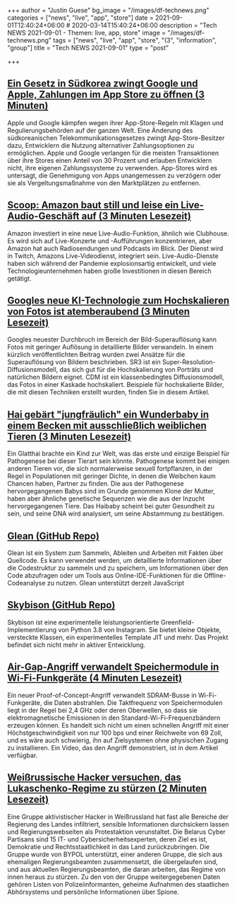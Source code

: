 +++
author = "Justin Guese"
bg_image = "/images/df-technews.png"
categories = ["news", "live", "app", "store"]
date = 2021-09-01T12:40:24+06:00 # 2020-03-14T15:40:24+06:00
description = "Tech NEWS 2021-09-01 - Themen: live, app, store"
image = "/images/df-technews.png"
tags = ["news", "live", "app", "store", "(3", "information", "group"]
title = "Tech NEWS 2021-09-01"
type = "post"

+++

## [Ein Gesetz in Südkorea zwingt Google und Apple, Zahlungen im App Store zu öffnen (3 Minuten)](https://arstechnica.com/gadgets/2021/08/south-korea-law-forces-google-and-apple-to-open-up-app-store-payments/)

 Apple und Google kämpfen wegen ihrer App-Store-Regeln mit Klagen und Regulierungsbehörden auf der ganzen Welt. Eine Änderung des südkoreanischen Telekommunikationsgesetzes zwingt App-Store-Besitzer dazu, Entwicklern die Nutzung alternativer Zahlungsoptionen zu ermöglichen. Apple und Google verlangen für die meisten Transaktionen über ihre Stores einen Anteil von 30 Prozent und erlauben Entwicklern nicht, ihre eigenen Zahlungssysteme zu verwenden. App-Stores wird es untersagt, die Genehmigung von Apps unangemessen zu verzögern oder sie als Vergeltungsmaßnahme von den Marktplätzen zu entfernen.

## [Scoop: Amazon baut still und leise ein Live-Audio-Geschäft auf (3 Minuten Lesezeit)](https://www.axios.com/amazon-live-audio-clubhouse-competitor-ea0ead59-f6d3-49a0-a216-a4105e0338ba.html)

 Amazon investiert in eine neue Live-Audio-Funktion, ähnlich wie Clubhouse. Es wird sich auf Live-Konzerte und -Aufführungen konzentrieren, aber Amazon hat auch Radiosendungen und Podcasts im Blick. Der Dienst wird in Twitch, Amazons Live-Videodienst, integriert sein. Live-Audio-Dienste haben sich während der Pandemie explosionsartig entwickelt, und viele Technologieunternehmen haben große Investitionen in diesen Bereich getätigt.

## [Googles neue KI-Technologie zum Hochskalieren von Fotos ist atemberaubend (3 Minuten Lesezeit)](https://petapixel.com/2021/08/30/googles-new-ai-photo-upscaling-tech-is-jaw-dropping/)

 Googles neuester Durchbruch im Bereich der Bild-Superauflösung kann Fotos mit geringer Auflösung in detaillierte Bilder verwandeln. In einem kürzlich veröffentlichten Beitrag wurden zwei Ansätze für die Superauflösung von Bildern beschrieben. SR3 ist ein Super-Resolution-Diffusionsmodell, das sich gut für die Hochskalierung von Porträts und natürlichen Bildern eignet. CDM ist ein klassenbedingtes Diffusionsmodell, das Fotos in einer Kaskade hochskaliert. Beispiele für hochskalierte Bilder, die mit diesen Techniken erstellt wurden, finden Sie in diesem Artikel.

## [Hai gebärt "jungfräulich" ein Wunderbaby in einem Becken mit ausschließlich weiblichen Tieren (3 Minuten Lesezeit)](https://interestingengineering.com/shark-gives-virgin-birth-to-miracle-baby-in-all-female-tank)

 Ein Glatthai brachte ein Kind zur Welt, was das erste und einzige Beispiel für Pathogenese bei dieser Tierart sein könnte. Pathogenese kommt bei einigen anderen Tieren vor, die sich normalerweise sexuell fortpflanzen, in der Regel in Populationen mit geringer Dichte, in denen die Weibchen kaum Chancen haben, Partner zu finden. Die aus der Pathogenese hervorgegangenen Babys sind im Grunde genommen Klone der Mutter, haben aber ähnliche genetische Sequenzen wie die aus der Inzucht hervorgegangenen Tiere. Das Haibaby scheint bei guter Gesundheit zu sein, und seine DNA wird analysiert, um seine Abstammung zu bestätigen.

## [Glean (GitHub Repo)](https://github.com/facebookincubator/glean)

 Glean ist ein System zum Sammeln, Ableiten und Arbeiten mit Fakten über Quellcode. Es kann verwendet werden, um detaillierte Informationen über die Codestruktur zu sammeln und zu speichern, um Informationen über den Code abzufragen oder um Tools aus Online-IDE-Funktionen für die Offline-Codeanalyse zu nutzen. Glean unterstützt derzeit JavaScript

## [Skybison (GitHub Repo)](https://github.com/facebookexperimental/skybison)

 Skybison ist eine experimentelle leistungsorientierte Greenfield-Implementierung von Python 3.8 von Instagram. Sie bietet kleine Objekte, versteckte Klassen, ein experimentelles Template JIT und mehr. Das Projekt befindet sich nicht mehr in aktiver Entwicklung.

## [Air-Gap-Angriff verwandelt Speichermodule in Wi-Fi-Funkgeräte (4 Minuten Lesezeit)](https://threatpost.com/air-gap-attack-turns-memory-wifi/162358/)

 Ein neuer Proof-of-Concept-Angriff verwandelt SDRAM-Busse in Wi-Fi-Funkgeräte, die Daten abstrahlen. Die Taktfrequenz von Speichermodulen liegt in der Regel bei 2,4 GHz oder deren Oberwellen, so dass sie elektromagnetische Emissionen in den Standard-Wi-Fi-Frequenzbändern erzeugen können. Es handelt sich nicht um einen schnellen Angriff mit einer Höchstgeschwindigkeit von nur 100 bps und einer Reichweite von 69 Zoll, und es wäre auch schwierig, ihn auf Zielsystemen ohne physischen Zugang zu installieren. Ein Video, das den Angriff demonstriert, ist in dem Artikel verfügbar.

## [Weißrussische Hacker versuchen, das Lukaschenko-Regime zu stürzen (2 Minuten Lesezeit)](https://www.engadget.com/belarusian-hackers-overthrow-lukashenko-government-200457163.html)

 Eine Gruppe aktivistischer Hacker in Weißrussland hat fast alle Bereiche der Regierung des Landes infiltriert, sensible Informationen durchsickern lassen und Regierungswebseiten als Protestaktion verunstaltet. Die Belarus Cyber Partisans sind 15 IT- und Cybersicherheitsexperten, deren Ziel es ist, Demokratie und Rechtsstaatlichkeit in das Land zurückzubringen. Die Gruppe wurde von BYPOL unterstützt, einer anderen Gruppe, die sich aus ehemaligen Regierungsbeamten zusammensetzt, die übergelaufen sind, und aus aktuellen Regierungsbeamten, die daran arbeiten, das Regime von innen heraus zu stürzen. Zu den von der Gruppe weitergegebenen Daten gehören Listen von Polizeiinformanten, geheime Aufnahmen des staatlichen Abhörsystems und persönliche Informationen über Spione.

